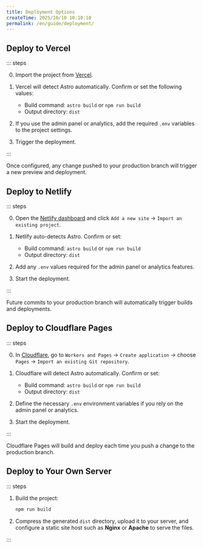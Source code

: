 ```yaml
---
title: Deployment Options
createTime: 2025/10/10 10:10:10
permalink: /en/guide/deployment/
---
```



## Deploy to Vercel

::: steps

0. Import the project from [Vercel](https://vercel.com/new).

1. Vercel will detect Astro automatically. Confirm or set the following values:
    - Build command: `astro build` or `npm run build`
    - Output directory: `dist`

2. If you use the admin panel or analytics, add the required `.env` variables to the project settings.

3. Trigger the deployment.

:::

Once configured, any change pushed to your production branch will trigger a new preview and deployment.

<LinkCard title="See the Vercel docs for details" href="https://vercel.com/docs/project-configuration">

</LinkCard>


## Deploy to Netlify

::: steps

0. Open the [Netlify dashboard](https://app.netlify.com) and click `Add a new site` → `Import an existing project`.

1. Netlify auto-detects Astro. Confirm or set:
    - Build command: `astro build` or `npm run build`
    - Output directory: `dist`

2. Add any `.env` values required for the admin panel or analytics features.

3. Start the deployment.

:::

Future commits to your production branch will automatically trigger builds and deployments.

<LinkCard title="See the Netlify guide" href="https://www.netlify.com/blog/how-to-deploy-astro/#link-your-astro-project-and-deploy-using-the-netlify-cli">

</LinkCard>


## Deploy to Cloudflare Pages

::: steps

0. In [Cloudflare](https://dash.cloudflare.com), go to `Workers and Pages` → `Create application` → choose `Pages` → `Import an existing Git repository`.

1. Cloudflare will detect Astro automatically. Confirm or set:
    - Build command: `astro build` or `npm run build`
    - Output directory: `dist`

2. Define the necessary `.env` environment variables if you rely on the admin panel or analytics.

3. Start the deployment.

:::

Cloudflare Pages will build and deploy each time you push a change to the production branch.

<LinkCard title="See the Cloudflare Pages docs" href="https://developers.cloudflare.com/pages/">

</LinkCard>


## Deploy to Your Own Server

::: steps

1. Build the project:
    ```bash
    npm run build
    ```

2. Compress the generated `dist` directory, upload it to your server, and configure a static site host such as **Nginx** or **Apache** to serve the files.

:::
